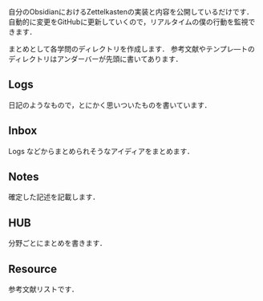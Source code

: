 自分のObsidianにおけるZettelkastenの実装と内容を公開しているだけです．
自動的に変更をGitHubに更新していくので，リアルタイムの僕の行動を監視できます．

まとめとして各学問のディレクトリを作成します．
参考文献やテンプレ―トのディレクトリはアンダーバーが先頭に書いてあります．

## Logs

日記のようなもので，とにかく思いついたものを書いています．

## Inbox

Logs などからまとめられそうなアイディアをまとめます．

## Notes

確定した記述を記載します．

## HUB

分野ごとにまとめを書きます．

## Resource

参考文献リストです．